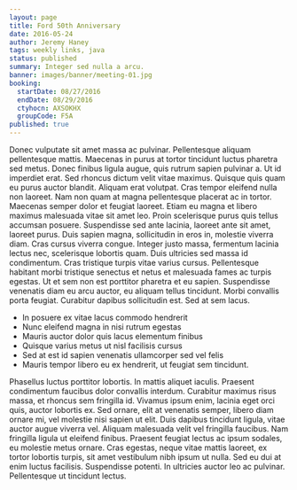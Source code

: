 ```yaml
---
layout: page
title: Ford 50th Anniversary
date: 2016-05-24
author: Jeremy Haney
tags: weekly links, java
status: published
summary: Integer sed nulla a arcu.
banner: images/banner/meeting-01.jpg
booking:
  startDate: 08/27/2016
  endDate: 08/29/2016
  ctyhocn: AXSOKHX
  groupCode: F5A
published: true
---
```

Donec vulputate sit amet massa ac pulvinar. Pellentesque aliquam pellentesque mattis. Maecenas in purus at tortor tincidunt luctus pharetra sed metus. Donec finibus ligula augue, quis rutrum sapien pulvinar a. Ut id imperdiet erat. Sed rhoncus dictum velit vitae maximus. Quisque quis quam eu purus auctor blandit. Aliquam erat volutpat. Cras tempor eleifend nulla non laoreet.
Nam non quam at magna pellentesque placerat ac in tortor. Maecenas semper dolor et feugiat laoreet. Etiam eu magna et libero maximus malesuada vitae sit amet leo. Proin scelerisque purus quis tellus accumsan posuere. Suspendisse sed ante lacinia, laoreet ante sit amet, laoreet purus. Duis sapien magna, sollicitudin in eros in, molestie viverra diam. Cras cursus viverra congue. Integer justo massa, fermentum lacinia lectus nec, scelerisque lobortis quam. Duis ultricies sed massa id condimentum. Cras tristique turpis vitae varius cursus. Pellentesque habitant morbi tristique senectus et netus et malesuada fames ac turpis egestas. Ut et sem non est porttitor pharetra et eu sapien. Suspendisse venenatis diam eu arcu auctor, eu aliquam tellus tincidunt. Morbi convallis porta feugiat. Curabitur dapibus sollicitudin est. Sed at sem lacus.

* In posuere ex vitae lacus commodo hendrerit
* Nunc eleifend magna in nisi rutrum egestas
* Mauris auctor dolor quis lacus elementum finibus
* Quisque varius metus ut nisl facilisis cursus
* Sed at est id sapien venenatis ullamcorper sed vel felis
* Mauris tempor libero eu ex hendrerit, ut feugiat sem tincidunt.

Phasellus luctus porttitor lobortis. In mattis aliquet iaculis. Praesent condimentum faucibus dolor convallis interdum. Curabitur maximus risus massa, et rhoncus sem fringilla id. Vivamus ipsum enim, lacinia eget orci quis, auctor lobortis ex. Sed ornare, elit at venenatis semper, libero diam ornare mi, vel molestie nisi sapien ut elit. Duis dapibus tincidunt ligula, vitae auctor augue viverra vel. Aliquam malesuada velit vel fringilla faucibus. Nam fringilla ligula ut eleifend finibus. Praesent feugiat lectus ac ipsum sodales, eu molestie metus ornare. Cras egestas, neque vitae mattis laoreet, ex tortor lobortis turpis, sit amet vestibulum nibh ipsum ut nulla. Sed eu dui at enim luctus facilisis. Suspendisse potenti. In ultricies auctor leo ac pulvinar. Pellentesque ut tincidunt lectus.
